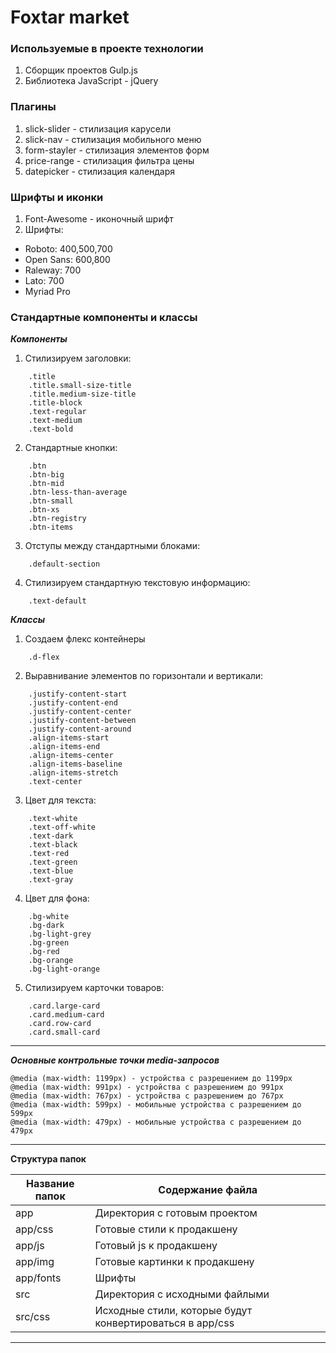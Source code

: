 Foxtar market
================================

### Используемые в проекте технологии 

1. Сборщик проектов Gulp.js
2. Библиотека JavaScript - jQuery

### Плагины

1. slick-slider - стилизация карусели
2. slick-nav - стилизация мобильного меню
3. form-stayler - стилизация элементов форм
4. price-range - стилизация фильтра цены
5. datepicker - стилизация календаря



### Шрифты и иконки

1. Font-Awesome - иконочный шрифт 
2. Шрифты: 
- Roboto: 400,500,700
- Open Sans: 600,800
- Raleway: 700
- Lato: 700
- Myriad Pro

### Стандартные компоненты и классы

***Компоненты***
1. Стилизируем заголовки:
```
    .title 
    .title.small-size-title
    .title.medium-size-title
    .title-block
    .text-regular
    .text-medium
    .text-bold

```
2. Стандартные кнопки:
```
    .btn
    .btn-big
    .btn-mid
    .btn-less-than-average
    .btn-small
    .btn-xs
    .btn-registry
    .btn-items

```    
3. Отступы между стандартными блоками:
```
    .default-section

```
4. Стилизируем стандартную текстовую информацию:
```
    .text-default
```

***Классы***
1. Создаем флекс контейнеры
```
    .d-flex
```
2. Выравнивание элементов по горизонтали и вертикали:
```
    .justify-content-start
    .justify-content-end
    .justify-content-center
    .justify-content-between
    .justify-content-around
    .align-items-start
    .align-items-end
    .align-items-center
    .align-items-baseline
    .align-items-stretch
    .text-center
```
3. Цвет для текста:
```
    .text-white
    .text-off-white
    .text-dark
    .text-black
    .text-red
    .text-green
    .text-blue
    .text-gray

```
4. Цвет для фона:
```
    .bg-white
    .bg-dark
    .bg-light-grey
    .bg-green
    .bg-red
    .bg-orange
    .bg-light-orange

```
5. Стилизируем карточки товаров:
```
    .card.large-card
    .card.medium-card
    .card.row-card
    .card.small-card
```
---

***Основные контрольные точки media-запросов***
```
@media (max-width: 1199px) - устройства c разрешением до 1199px
@media (max-width: 991px) - устройства c разрешением до 991px
@media (max-width: 767px) - устройства c разрешением до 767px
@media (max-width: 599px) - мобильные устройства c разрешением до 599px
@media (max-width: 479px) - мобильные устройства c разрешением до 479px
```
---

**Структура папок**

Название папок  | Содержание файла
----------------|----------------------
app             | Директория с готовым проектом
app/css         | Готовые стили к продакшену
app/js          | Готовый js к продакшену
app/img         | Готовые картинки к продакшену
app/fonts       | Шрифты
src             | Директория с исходными файлыми
src/css         | Исходные стили, которые будут конвертироваться в app/css

---
